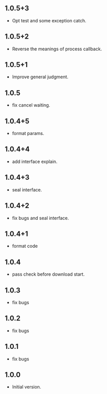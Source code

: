 ## 1.0.5+3
* Opt test and some exception catch.

## 1.0.5+2
* Reverse the meanings of process callback.

## 1.0.5+1
* Improve general judgment.

## 1.0.5
* fix cancel waiting.

## 1.0.4+5
* format params.

## 1.0.4+4
* add interface explain.

## 1.0.4+3
* seal interface.

## 1.0.4+2
* fix bugs and seal interface.

## 1.0.4+1
* format code

## 1.0.4
* pass check before download start.

## 1.0.3
* fix bugs

## 1.0.2
* fix bugs

## 1.0.1
* fix bugs

## 1.0.0

- Initial version.
